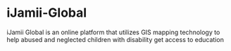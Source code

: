 # iJamii-Global
iJamii Global is an online platform that utilizes GIS mapping technology to help abused and neglected children with disability get access to education
